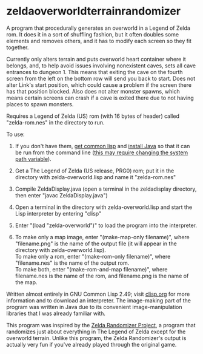 ﻿# zeldaoverworldterrainrandomizer
A program that procedurally generates an overworld in a Legend of Zelda rom.
It does it in a sort of shuffling fashion, but it often doubles some elements and removes others, and it has to modify each screen so they fit together.

Currently only alters terrain and puts overworld heart container where it belongs, and, to help avoid issues involving nonexistent caves, sets all cave entrances to dungeon 1. This means that exiting the cave on the fourth screen from the left on the bottom row will send you back to start. Does not alter Link's start position, which could cause a problem if the screen there has that position blocked.
Also does not alter monster spawns, which means certain screens can crash if a cave is exited there due to not having places to spawn monsters.

Requires a Legend of Zelda (US) rom (with 16 bytes of header) called "zelda-rom.nes" in the directory to run.

To use:
1. If you don't have them, [get common lisp](https://clisp.sourceforge.io/) and [install Java](https://www.java.com/en/download/help/download_options.xml) so that it can be run from the command line ([this may require changing the system path variable](https://introcs.cs.princeton.edu/java/15inout/windows-cmd.html)).

2. Get a The Legend of Zelda (US release, PRG0) rom; put it in the directory with zelda-overworld.lisp and name it "zelda-rom.nes"

3. Compile ZeldaDisplay.java (open a terminal in the zeldadisplay directory, then enter "javac ZeldaDisplay.java")

4. Open a terminal in the directory with zelda-overworld.lisp and start the Lisp interpreter by entering "clisp"

5. Enter "(load "zelda-overworld")" to load the program into the interpreter.

6. To make only a map image, enter "(make-map-only filename)", where "filename.png" is the name of the output file (it will appear in the directory with zelda-overworld.lisp).  
To make only a rom, enter "(make-rom-only filename)", where "filename.nes" is the name of the output rom.  
To make both, enter "(make-rom-and-map filename)", where filename.nes is the name of the rom, and filename.png is the name of the map.


Written almost entirely in GNU Common Lisp 2.49; visit [clisp.org](https://clisp.sourceforge.io/) for more information and to download an interpreter. The image-making part of the program was written in Java due to its convenient image-manipulation libraries that I was already familiar with.


This program was inspired by the [Zelda Randomizer Project](https://sites.google.com/site/zeldarandomizer/), a program that randomizes just about everything in The Legend of Zelda except for the overworld terrain. Unlike this program, the Zelda Randomizer's output is actually very fun if you've already played through the original game.

